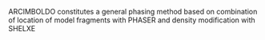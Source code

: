 ARCIMBOLDO constitutes a general phasing method based on combination of location of model fragments with PHASER and density modification with SHELXE
